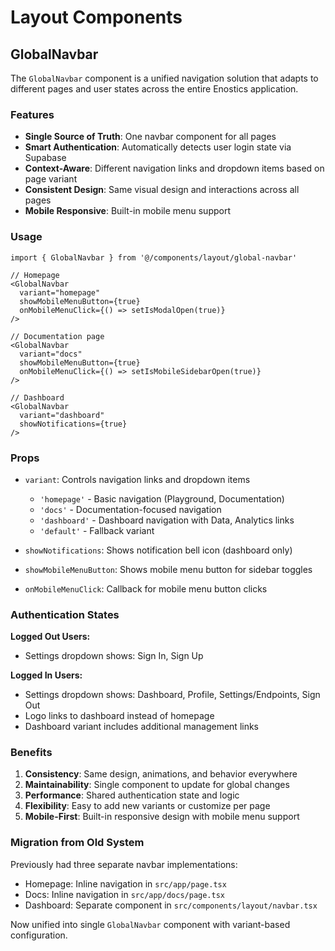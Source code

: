 # Layout Components

## GlobalNavbar

The `GlobalNavbar` component is a unified navigation solution that adapts to different pages and user states across the entire Enostics application.

### Features

- **Single Source of Truth**: One navbar component for all pages
- **Smart Authentication**: Automatically detects user login state via Supabase
- **Context-Aware**: Different navigation links and dropdown items based on page variant
- **Consistent Design**: Same visual design and interactions across all pages
- **Mobile Responsive**: Built-in mobile menu support

### Usage

```tsx
import { GlobalNavbar } from '@/components/layout/global-navbar'

// Homepage
<GlobalNavbar 
  variant="homepage"
  showMobileMenuButton={true}
  onMobileMenuClick={() => setIsModalOpen(true)}
/>

// Documentation page
<GlobalNavbar 
  variant="docs"
  showMobileMenuButton={true}
  onMobileMenuClick={() => setIsMobileSidebarOpen(true)}
/>

// Dashboard
<GlobalNavbar 
  variant="dashboard"
  showNotifications={true}
/>
```

### Props

- `variant`: Controls navigation links and dropdown items
  - `'homepage'` - Basic navigation (Playground, Documentation)
  - `'docs'` - Documentation-focused navigation
  - `'dashboard'` - Dashboard navigation with Data, Analytics links
  - `'default'` - Fallback variant

- `showNotifications`: Shows notification bell icon (dashboard only)
- `showMobileMenuButton`: Shows mobile menu button for sidebar toggles
- `onMobileMenuClick`: Callback for mobile menu button clicks

### Authentication States

**Logged Out Users:**
- Settings dropdown shows: Sign In, Sign Up

**Logged In Users:**
- Settings dropdown shows: Dashboard, Profile, Settings/Endpoints, Sign Out
- Logo links to dashboard instead of homepage
- Dashboard variant includes additional management links

### Benefits

1. **Consistency**: Same design, animations, and behavior everywhere
2. **Maintainability**: Single component to update for global changes
3. **Performance**: Shared authentication state and logic
4. **Flexibility**: Easy to add new variants or customize per page
5. **Mobile-First**: Built-in responsive design with mobile menu support

### Migration from Old System

Previously had three separate navbar implementations:
- Homepage: Inline navigation in `src/app/page.tsx`
- Docs: Inline navigation in `src/app/docs/page.tsx`  
- Dashboard: Separate component in `src/components/layout/navbar.tsx`

Now unified into single `GlobalNavbar` component with variant-based configuration. 